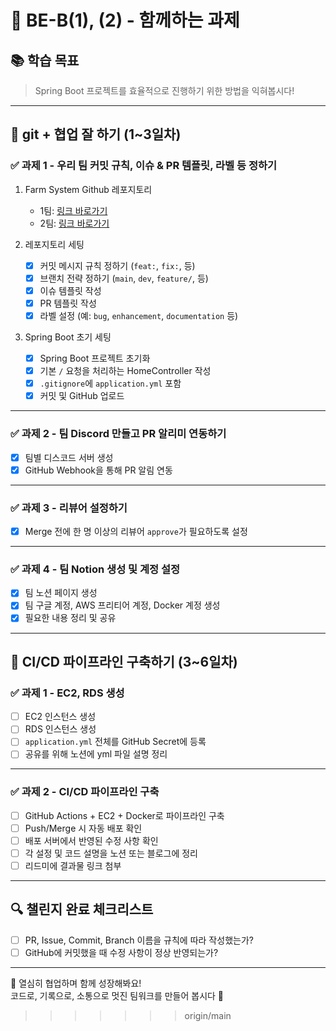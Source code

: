 # 🌾 BE-B(1), (2) - 함께하는 과제

## 📚 학습 목표

> Spring Boot 프로젝트를 효율적으로 진행하기 위한 방법을 익혀봅시다!

---

## 🧩 git + 협업 잘 하기 (1~3일차)

### ✅ 과제 1 - 우리 팀 커밋 규칙, 이슈 & PR 템플릿, 라벨 등 정하기

1. Farm System Github 레포지토리
    - 1팀: [링크 바로가기](https://github.com/DguFarmSystem/4th-security-be-b1-study)
    - 2팀: [링크 바로가기](https://github.com/DguFarmSystem/4th-security-be-b2-study)

2. 레포지토리 세팅
    - [x] 커밋 메시지 규칙 정하기 (`feat:`, `fix:`, 등)
    - [x] 브랜치 전략 정하기 (`main`, `dev`, `feature/`, 등)
    - [x] 이슈 템플릿 작성
    - [x] PR 템플릿 작성
    - [x] 라벨 설정 (예: `bug`, `enhancement`, `documentation` 등)

3. Spring Boot 초기 세팅
    - [x] Spring Boot 프로젝트 초기화
    - [x] 기본 `/` 요청을 처리하는 HomeController 작성
    - [x] `.gitignore`에 `application.yml` 포함
    - [x] 커밋 및 GitHub 업로드

---

### ✅ 과제 2 - 팀 Discord 만들고 PR 알리미 연동하기

- [x] 팀별 디스코드 서버 생성
- [x] GitHub Webhook을 통해 PR 알림 연동

---

### ✅ 과제 3 - 리뷰어 설정하기

- [x] Merge 전에 한 명 이상의 리뷰어 `approve`가 필요하도록 설정

---

### ✅ 과제 4 - 팀 Notion 생성 및 계정 설정

- [x] 팀 노션 페이지 생성
- [x] 팀 구글 계정, AWS 프리티어 계정, Docker 계정 생성
- [x] 필요한 내용 정리 및 공유

---

## 🚀 CI/CD 파이프라인 구축하기 (3~6일차)

### ✅ 과제 1 - EC2, RDS 생성

- [ ] EC2 인스턴스 생성
- [ ] RDS 인스턴스 생성
- [ ] `application.yml` 전체를 GitHub Secret에 등록
- [ ] 공유를 위해 노션에 yml 파일 설명 정리

---

### ✅ 과제 2 - CI/CD 파이프라인 구축

- [ ] GitHub Actions + EC2 + Docker로 파이프라인 구축
- [ ] Push/Merge 시 자동 배포 확인
- [ ] 배포 서버에서 반영된 수정 사항 확인
- [ ] 각 설정 및 코드 설명을 노션 또는 블로그에 정리
- [ ] 리드미에 결과물 링크 첨부

---

## 🔍 챌린지 완료 체크리스트

- [ ] PR, Issue, Commit, Branch 이름을 규칙에 따라 작성했는가?
- [ ] GitHub에 커밋했을 때 수정 사항이 정상 반영되는가?

---

🎉 열심히 협업하며 함께 성장해봐요!  
코드로, 기록으로, 소통으로 멋진 팀워크를 만들어 봅시다 💪
> > > > > > > origin/main
